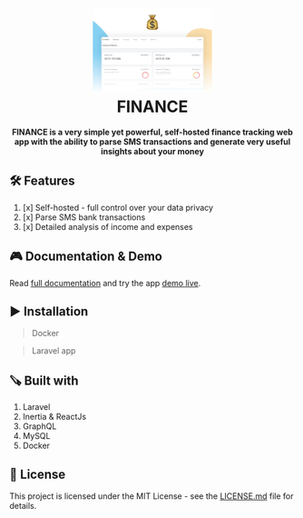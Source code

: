 <h1 align="center"><img height="150" src="./public/images/finance.jpg" /><br/>FINANCE</h1>

<p align="center">
  <b>FINANCE is a very simple yet powerful, self-hosted finance tracking web app with the ability to parse SMS transactions and generate very useful insights about your money</b>
</p>

## 🛠 Features

1. [x] Self-hosted - full control over your data privacy 
2. [x] Parse SMS bank transactions
3. [x] Detailed analysis of income and expenses 

## 🎮 Documentation & Demo

Read [full documentation](https://finance-demo.saleem.dev/docs) and try the app [demo live](https://finance-demo.saleem.dev/).

## ▶️ Installation 

> Docker


> Laravel app


## 🪚 Built with

1. Laravel
2. Inertia & ReactJs
3. GraphQL
4. MySQL
5. Docker

## 🔖 License

This project is licensed under the MIT License - see the [LICENSE.md](https://github.com/saleem-hadad/finance/blob/main/LICENSE) file for details.

